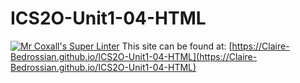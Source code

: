 # ICS2O-Unit1-04-HTML

[![Mr Coxall's Super Linter](https://github.com/Claire-Bedrossian/ICS2O-Unit1-04-HTML/workflows/Mr%20Coxall's%20Super%20Linter/badge.svg)](https://github.com/Claire-Bedrossian/ICS2O-Unit1-04-HTML/actions/)
This site can be found at: [https://Claire-Bedrossian.github.io/ICS2O-Unit1-04-HTML](https://Claire-Bedrossian.github.io/ICS2O-Unit1-04-HTML)

